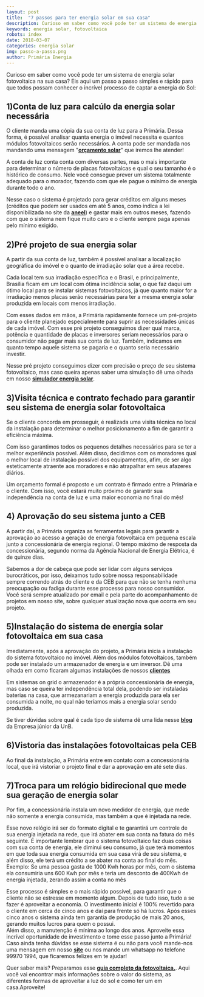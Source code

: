 ```yaml
---
layout: post
title:  "7 passos para ter energia solar em sua casa"
description: Curioso em saber como você pode ter um sistema de energia solar fotovoltaica na sua casa?[...]
keywords: energia solar, fotovoltaica
robots: index
date: 2018-03-07
categories: energia solar
img: passo-a-passo.png
author: Primária Energia
---
```


Curioso em saber como você pode ter um sistema de energia solar fotovoltaica na sua casa? Eis aqui um passo a passo simples e rápido para que todos possam conhecer o incrível processo de captar a energia do Sol:

## 1)Conta de luz para calcúlo da energia solar necessária
 O cliente manda uma cópia da sua conta de luz para a Primária. Dessa forma, é possível analisar quanta energia o imóvel necessita e quantos módulos fotovoltaicos serão necessários.
A conta pode ser mandada nos mandando uma mensagem "**[orçamento solar](http://www.primariaenergia.com/contact.html)**" que iremos lhe atender!

A conta de luz conta conta com diversas partes, mas o mais importante para determinar o número de placas fotovoltaicas e qual o seu tamanho é o histórico de consumo. Nele você consegue prever um sistema totalmente adequado para o morador, fazendo com que ele pague o mínimo de energia durante todo o ano.  
  
Nesse caso o sistema é projetado para gerar créditos em alguns meses (créditos que podem ser usados em até 5 anos, como indica a lei disponibilizada no site da  **[aneel](http://www2.aneel.gov.br/cedoc/ren2015687.pdf)**) e gastar mais em outros meses, fazendo com que o sistema nem fique muito caro e o cliente sempre paga apenas pelo mínimo exigido.

## 2)Pré projeto de sua energia solar
 A partir da sua conta de luz, também é possível analisar a localização geográfica do imóvel e o quanto de irradiação solar que a área recebe.  
  
Cada local tem sua irradiação específica e o Brasil, e principalmente, Brasília ficam em um local com ótima incidência solar, o que faz daqui um ótimo local para se instalar sistemas fotovoltaicos, já que quanto maior for a irradiação menos placas serão necessárias para ter a mesma energia solar produzida em locais com menos irradiação.  

Com esses dados em mãos, a Primária rapidamente fornece um pré-projeto para o cliente planejado especialmente para suprir as necessidades únicas de cada imóvel. Com esse pré projeto conseguimos dizer qual marca, potência e quantidade de placas e inversores seriam necessários para o consumidor não pagar mais sua conta de luz. Também, indicamos em quanto tempo aquele sistema se pagaria e o quanto seria necessário investir.
  
Nesse pré projeto conseguimos dizer com precisão o preço de seu sistema fotovoltaico, mas caso queira apenas saber uma simulação dê uma olhada em nosso **[simulador energia solar](http://www.primariaenergia.com/simulador2.html)**.

## 3)Visita técnica e contrato fechado para garantir seu sistema de energia solar fotovoltaica
Se o cliente concorda em prosseguir, é realizada uma visita técnica no local da instalação para determinar o melhor posicionamento a fim de garantir a eficiência máxima.  
  
Com isso garantimos todos os pequenos detalhes necessários para se ter a melhor experiência possível. Além disso, decidimos com os moradores qual o melhor local de instalação possível dos equipamentos, afim, de ser algo esteticamente atraente aos moradores e não atrapalhar em seus afazeres diários.

Um orçamento formal é proposto e um contrato é firmado entre a Primária e o cliente. Com isso, você estará muito próximo de garantir sua independência na conta de luz e uma maior economia no final do mês!

## 4) Aprovação do seu sistema junto a CEB
A partir daí, a Primária organiza as ferramentas legais para garantir a aprovação ao acesso a geração de energia fotovoltaica em pequena escala junto a concessionária de energia regional. O tempo máximo de resposta da concessionária, segundo norma da Agência Nacional de Energia Elétrica, é de quinze dias.  
  
Sabemos a dor de cabeça que pode ser lidar com alguns serviços burocráticos, por isso, deixamos tudo sobre nossa responsabilidade sempre correndo atrás do cliente e da CEB para que não se tenha nenhuma preocupação ou fadiga durante esse processo para nosso consumidor. Você será sempre atualizado por email e pela parte do acompanhamento de projetos em nosso site, sobre qualquer atualização nova que ocorra em seu projeto.

## 5)Instalação do sistema de energia solar fotovoltaica em sua casa
 Imediatamente, após a aprovação do projeto, a Primária inicia a instalação do sistema fotovoltaico no imóvel. Além dos módulos fotovoltaicos, também pode ser instalado um armazenador de energia e um inversor. Dê uma olhada em como ficaram algumas instalações de nossos **[clientes](http://www.primariaenergia.com/portifolio.html)**
 
Em sistemas on grid o armazenador é a própria concessionária de energia, mas caso se queira ter independência total dela, podendo ser instaladas baterias na casa, que armezanariam a energia produzida para ela ser consumida a noite, no qual não teríamos mais a energia solar sendo produzida. 

Se tiver dúvidas sobre qual é cada tipo de sistema dê uma lida nesse **[blog](http://enetec.unb.br/blog/on-grid-off-grid/)** da Empresa júnior da UnB.

## 6)Vistoria das instalações fotovoltaicas pela CEB
 Ao final da instalação, a Primária entre em contato com a concessionária local, que irá vistoriar o projeto final e dar a aprovação em até sete dias.

## 7)Troca para um relógio bidirecional que mede sua geração de energia solar
 Por fim, a concessionária instala um novo medidor de energia, que mede não somente a energia consumida, mas também a que é injetada na rede.  
  
Esse novo relógio irá ser do formato digital e te garantirá um controle de sua energia injetada na rede, que irá abater em sua conta na fatura do mês seguinte. É importante lembrar que o sistema fotovoltaico faz duas coisas com sua conta de energia, ele diminui seu consumo, já que terá momentos em que toda sua energia consumida em sua casa virá de seu sistema, e além disso, ele terá um crédito a se abater na conta ao final do mês.  
Exemplo: Se uma pessoa gasta de 1000 Kwh horas por mês, com o sistema ela consumiria uns 600 Kwh por mês e teria um desconto de 400Kwh de energia injetada, zerando assim a conta no mês

Esse processo é simples e o mais rápido possível, para garantir que o cliente não se estresse em momento algum. Depois de tudo isso, tudo a se fazer é aproveitar a economia. O investimento inicial é 100% revertido para o cliente em cerca de cinco anos e daí para frente só há lucros. Após esses cinco anos o sistema ainda tem garantia de produção de mais 20 anos, gerando muitos lucros para quem o possui.    
Além disso, a manutenção é mínima ao longo dos anos. Aproveite essa incrível oportunidade de investimento e tome esse passo junto a Primária!
Caso ainda tenha dúvidas se esse sistema é ou não para você mande-nos uma mensagem em nosso **[site](http://www.primariaenergia.com)** ou nos mande um whatsapp no telefone 99970 1994, que ficaremos felizes em te ajudar!

Quer saber mais? Preparamos esse **[guia completo da fotovoltaica.](https://conteudo.primariaenergia.com/e-book-guia-da-fotovoltaica)**. Aqui você vai encontrar mais informações sobre o valor do sistema, as diferentes formas de aproveitar a luz do sol e como ter um em casa.Aproveite!

